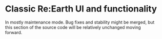 # Classic Re:Earth UI and functionality

In mostly maintenance mode. Bug fixes and stability might be merged, but this section of the source code will be relatively unchanged moving forward.